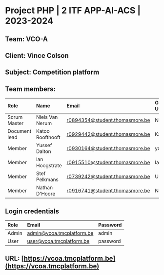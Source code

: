# Project PHP | 2 ITF APP-AI-ACS | 2023-2024

## Team: VCO-A
## Client: Vince Colson
## Subject: Competition platform
## Team members:

| Role          | Name  | Email  | Github Username   |
|:--------------|:------|:-------|:------------------|
| Scrum Master  | Niels Van Nerum  | r0894354@student.thomasmore.be   | NielsVanNerum              |
| Document lead | Katoo Roofthooft  | r0929442@student.thomasmore.be   | KatooRoofthooft              |
| Member        | Yussef Dalton  | r0930164@student.thomasmore.be   | ydalton              |
| Member        | Ian Hoogstrate  | r0915510@student.thomasmore.be   | Ian0035              |
| Member        | Stef Pelkmans  | r0739242@student.thomasmore.be   | UmbralPrime              |
| Member        | Nathan D'Hoore  | r0916741@student.thomasmore.be   | NathanDhoore1              |

## Login credentials

| Role  | Email | Password |
|:------|:------|:---------|
| Admin | admin@vcoa.tmcplatform.be | admin |
| User  | user@vcoa.tmcplatform.be | password |

## URL: [https://vcoa.tmcplatform.be](https://vcoa.tmcplatform.be)
